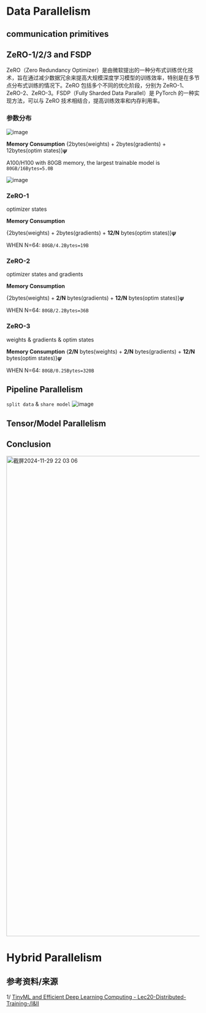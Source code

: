 
# Data Parallelism
## communication primitives

## ZeRO-1/2/3 and FSDP

ZeRO（Zero Redundancy Optimizer）是由微软提出的一种分布式训练优化技术，旨在通过减少数据冗余来提高大规模深度学习模型的训练效率，特别是在多节点分布式训练的情况下。ZeRO 包括多个不同的优化阶段，分别为 ZeRO-1、ZeRO-2、ZeRO-3。FSDP（Fully Sharded Data Parallel）是 PyTorch 的一种实现方法，可以与 ZeRO 技术相结合，提高训练效率和内存利用率。

### 参数分布
![image](https://github.com/user-attachments/assets/a14f2aac-8500-4f49-be94-10fe913969e6)

**Memory Consumption**
{2bytes(weights) + 2bytes(gradients) + 12bytes(optim states)}𝝍

A100/H100 with 80GB memory, the largest trainable model is
```80GB/16Bytes=5.0B```


![image](https://github.com/user-attachments/assets/2516b01a-69ca-4f51-a31f-5984e4e254a1)

### ZeRO-1

optimizer states

**Memory Consumption**

{2bytes(weights) + 2bytes(gradients) + **12/N** bytes(optim states)}𝝍

WHEN N=64:
```80GB/4.2Bytes=19B```

### ZeRO-2

optimizer states and gradients

**Memory Consumption**

{2bytes(weights) + **2/N** bytes(gradients) + **12/N** bytes(optim states)}𝝍

WHEN N=64:
```80GB/2.2Bytes=36B```

### ZeRO-3
weights & gradients & optim states

**Memory Consumption**
{**2/N** bytes(weights) + **2/N** bytes(gradients) + **12/N** bytes(optim states)}𝝍

WHEN N=64:
```80GB/0.25Bytes=320B```

## Pipeline Parallelism
```split data``` & ```share model```
![image](https://github.com/user-attachments/assets/c606eb40-48ca-48bf-8381-a728fb0960c0)


## Tensor/Model Parallelism


## Conclusion
<img width="1254" alt="截屏2024-11-29 22 03 06" src="https://github.com/user-attachments/assets/8fcfa1a2-2f2b-448b-a783-16f579814a2a">




# Hybrid Parallelism

## 参考资料/来源
1/  [TinyML and Efficient Deep Learning Computing - Lec20-Distributed-Training-/I&II](https://www.youtube.com/watch?v=tiAZUme2ST0)

